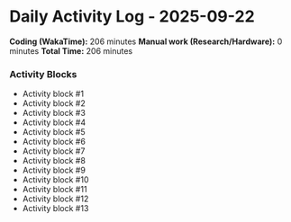 # Daily Activity Log - 2025-09-22

**Coding (WakaTime):** 206 minutes
**Manual work (Research/Hardware):** 0 minutes
**Total Time:** 206 minutes

### Activity Blocks
- Activity block #1
- Activity block #2
- Activity block #3
- Activity block #4
- Activity block #5
- Activity block #6
- Activity block #7
- Activity block #8
- Activity block #9
- Activity block #10
- Activity block #11
- Activity block #12
- Activity block #13
